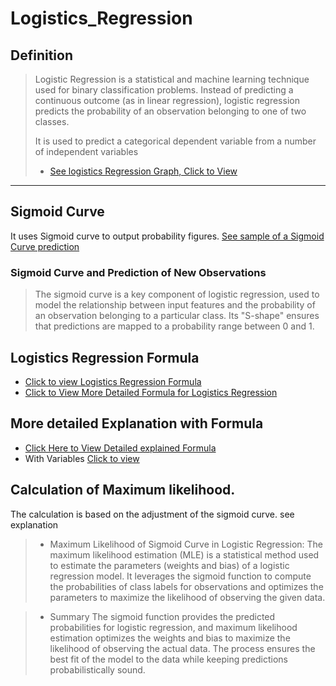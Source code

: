 # Logistics_Regression

## Definition
> Logistic Regression is a statistical and machine learning technique used for binary classification problems. Instead of predicting a continuous outcome (as in linear regression), logistic regression predicts the probability of an observation belonging to one of two classes.
>
> It is used to predict a categorical dependent variable from a number of independent variables
> + [See logistics Regression Graph, Click to View](https://ibb.co/kMGKD50)

---

## Sigmoid Curve
It uses Sigmoid curve to output probability figures.
[See sample of a Sigmoid Curve prediction](https://ibb.co/ysKbqSh)

### Sigmoid Curve and Prediction of New Observations
> The sigmoid curve is a key component of logistic regression, used to model the relationship between input features and the probability of an observation belonging to a particular class. Its "S-shape" ensures that predictions are mapped to a probability range between 0 and 1.

## Logistics Regression Formula
+ [Click to view Logistics Regression Formula](https://ibb.co/gjVyfVg)
+ [Click to View More Detailed Formula for Logistics Regression](https://ibb.co/34ZKM3v)

## More detailed Explanation with Formula
+ [Click Here to View Detailed explained Formula](https://ibb.co/r3bDswC)
+ With Variables [Click to view](https://ibb.co/YRGH6kG)

## Calculation of Maximum likelihood.
The calculation is based on the adjustment of the sigmoid curve. see explanation
> + Maximum Likelihood of Sigmoid Curve in Logistic Regression: 
> The maximum likelihood estimation (MLE) is a statistical method used to estimate the parameters (weights and bias) of a logistic regression model. It leverages the sigmoid function to compute the probabilities of class labels for observations and optimizes the parameters to maximize the likelihood of observing the given data.

> + Summary
> The sigmoid function provides the predicted probabilities for logistic regression, and maximum likelihood estimation optimizes the weights and bias to maximize the likelihood of observing the actual data. The process ensures the best fit of the model to the data while keeping predictions probabilistically sound.
